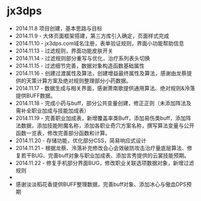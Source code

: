 jx3dps
======



+ 2014.11.8 项目创建，基本思路与目标
+ 2014.11.9 - 大体页面框架搭建，第三方库引入确定，页面样式完成
+ 2014.11.10 - jx3dps.com域名注册，表单验证规则，界面小功能帮助信息
+ 2014.11.13 - 过滤规则，界面功能皮肤开关
+ 2014.11.14 - 过滤规则部分重写与优化，治疗系列表头切换
+ 2014.11.15 - 过滤细节完善，数据对象构造函数基础属性
+ 2014.11.16 - 创建过渡属性及算法，创建增益最终属性及算法，感谢由龙蔡提供的天策计算方案及绝对规则整理部分小药数据。
+ 2014.11.17 - 数据生成与相关界面，感谢萧南歌提供通用算法、绝对规则&泠落提供BUFF数据。
+ 2014.11.18 - 完成小药与buff，部分公共变量创建，修正正则（未添加阵法及需补全职业加成与技能加成表）
+ 2014.11.19 - 完善职业加成表，新增覆盖率类Buff，添加易伤类buff，添加阵法数据，添加技能附魔名称，添加各职业奇穴方案名称，撰写算法变量与公开函数一览表，修改完善部分函数和计算。
+ 2014.11.20 - 存储功能，优化部分CSS，简易响应式设计
+ 2014.11.21 - 根据龙蔡、泠落补充修改会心会效破防攻击治疗量底层算法、修复若干BUG、完善buff对象与职业加成表、添加言秀提供的云裳技能预期。
+ 2014.11.22 - 修复手机部分界面BUG，修改职业关联选项数据对象，新增过滤规则
+ 
+ 感谢淡淡稻花香提供BUFF整理数据，完善buff对象、添加冰心与傲血DPS预期


